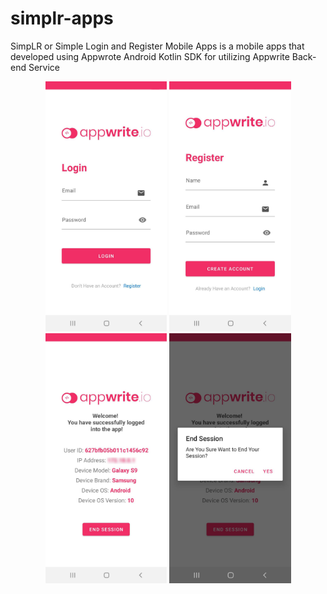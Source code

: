 # simplr-apps
SimpLR or Simple Login and Register Mobile Apps is a mobile apps that developed using Appwrote Android Kotlin SDK for utilizing Appwrite Back-end Service

<p align="center" float="left">
	<img height="400px" src="https://github.com/Whyu9-9/simplr-apps/blob/main/blob/138470.png" />
	<img height="400px" src="https://github.com/Whyu9-9/simplr-apps/blob/main/blob/138475.png" />
	<img height="400px" src="https://github.com/Whyu9-9/simplr-apps/blob/main/blob/138472.png" />
	<img height="400px" src="https://github.com/Whyu9-9/simplr-apps/blob/main/blob/138473.png" />
</p>